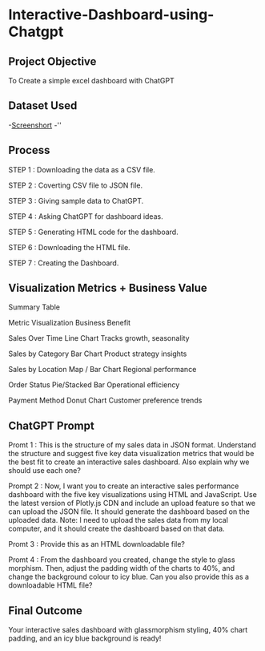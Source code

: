 # Interactive-Dashboard-using-Chatgpt
## Project Objective
To Create a simple excel dashboard with ChatGPT

## Dataset Used 
-<a href= "">Screenshort</a>
-''
##  Process
STEP 1 :  Downloading the data as a CSV file.

STEP 2 :  Coverting CSV file to JSON file.

STEP 3 :  Giving sample data to ChatGPT.

STEP 4 :  Asking ChatGPT for dashboard ideas.

STEP 5 :  Generating HTML code for the dashboard.

STEP 6 :  Downloading the HTML file.

STEP 7 :  Creating the Dashboard.

## Visualization Metrics + Business Value
Summary Table

Metric	                  Visualization	            Business Benefit

Sales Over Time	          Line Chart	              Tracks growth, seasonality

Sales by Category	        Bar Chart	                Product strategy insights

Sales by Location	        Map / Bar Chart	          Regional performance

Order Status	            Pie/Stacked Bar	          Operational efficiency

Payment Method	          Donut Chart	              Customer preference trends

## ChatGPT Prompt

Promt  1 : This is the structure of my sales data in JSON format. Understand the structure and suggest five key data visualization metrics that would be the best fit to create an interactive sales dashboard. Also explain why we should use each one?

Prompt 2 :
Now, I want you to create an interactive sales performance dashboard with the five key visualizations using HTML and JavaScript. Use the latest version of Plotly.js CDN and include an upload feature so that we can upload the JSON file. It should generate the dashboard based on the uploaded data.
Note: I need to upload the sales data from my local computer, and it should create the dashboard based on that data.

Promt 3 : Provide this as an HTML downloadable file?

Promt 4 : From the dashboard you created, change the style to glass morphism. Then, adjust the padding width of the charts to 40%, and change the background colour to icy blue. Can you also provide this as a downloadable HTML file?

## Final Outcome

Your interactive sales dashboard with glassmorphism styling, 40% chart padding, and an icy blue background is ready!
